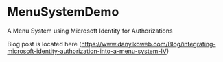 # MenuSystemDemo
A Menu System using Microsoft Identity for Authorizations

Blog post is located here (https://www.danylkoweb.com/Blog/integrating-microsoft-identity-authorization-into-a-menu-system-IV)
